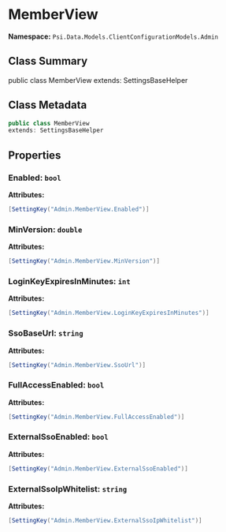 # MemberView

**Namespace:** `Psi.Data.Models.ClientConfigurationModels.Admin`

## Class Summary

public class MemberView
extends: SettingsBaseHelper

## Class Metadata

```typescript
public class MemberView
extends: SettingsBaseHelper
```

## Properties

### Enabled: `bool`

**Attributes:**
```csharp
[SettingKey("Admin.MemberView.Enabled")]
```

### MinVersion: `double`

**Attributes:**
```csharp
[SettingKey("Admin.MemberView.MinVersion")]
```

### LoginKeyExpiresInMinutes: `int`

**Attributes:**
```csharp
[SettingKey("Admin.MemberView.LoginKeyExpiresInMinutes")]
```

### SsoBaseUrl: `string`

**Attributes:**
```csharp
[SettingKey("Admin.MemberView.SsoUrl")]
```

### FullAccessEnabled: `bool`

**Attributes:**
```csharp
[SettingKey("Admin.MemberView.FullAccessEnabled")]
```

### ExternalSsoEnabled: `bool`

**Attributes:**
```csharp
[SettingKey("Admin.MemberView.ExternalSsoEnabled")]
```

### ExternalSsoIpWhitelist: `string`

**Attributes:**
```csharp
[SettingKey("Admin.MemberView.ExternalSsoIpWhitelist")]
```
